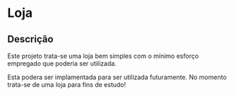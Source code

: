 # Loja 

## Descrição

Este projeto trata-se uma loja bem simples com o mínimo esforço empregado que poderia ser utilizada.

Esta podera ser implamentada para ser utilizada futuramente. No momento trata-se de uma loja para fins de estudo!
